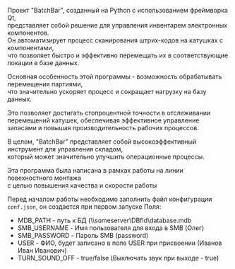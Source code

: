 Проект "BatchBar", созданный на Python с использованием фреймворка Qt,  
представляет собой решение для управления инвентарем электронных компонентов.  
Он автоматизирует процесс сканирования штрих-кодов на катушках с компонентами,  
что позволяет быстро и эффективно перемещать их в соответствующие локации в базе данных. 

Основная особенность этой программы - возможность обрабатывать перемещения партиями,  
что значительно ускоряет процесс и сокращает нагрузку на базу данных.  

Это позволяет достигать стопроцентной точности в отслеживании перемещений катушек,
обеспечивая эффективное управление запасами и повышая производительность рабочих процессов.

В целом, "BatchBar" представляет собой высокоэффективный инструмент для управления складом,  
который может значительно улучшить операционные процессы.

Эта программа была написана в рамках работы на линии повехностного монтажа  
с целью повышения качества и скорости работы

Перед началом работы необходимо заполнить файл конфигурации `conf.json`, он создается при первом запуске
Поля:
- MDB_PATH - путь к БД (\\\\someserver\DBfld\database.mdb
- SMB_USERNAME - Имя пользователя для входа в SMB (Олег)
- SMB_PASSWORD - Пароль SMB (password)
- USER - ФИО, будет записано в поле USER при присвоении (Иванов Иван Иванович)
- TURN_SOUND_OFF - true/false (Выключать звук при выходе - true)
